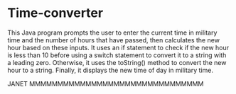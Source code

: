 # Time-converter

This Java program prompts the user to enter the current time in military time and the number of hours that have passed, 
then calculates the new hour based on these inputs. It uses an if statement to check if the new hour is less than 10 before
using a switch statement to convert it to a string with a leading zero. Otherwise, it uses the toString() method to 
convert the new hour to a string. Finally, it displays the new time of day in military time.



JANET MMMMMMMMMMMMMMMMMMMMMMMMMMMMMMM
